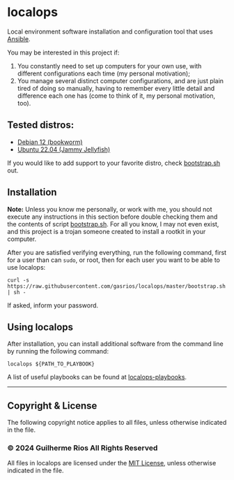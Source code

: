 # localops

Local environment software installation and configuration tool that uses [Ansible](https://www.ansible.com/).

You may be interested in this project if:

1. You constantly need to set up computers for your own use, with different configurations each time (my personal motivation);
1. You manage several distinct computer configurations, and are just plain tired of doing so manually, having to remember every little detail and difference each one has (come to think of it, my personal motivation, too).

## Tested distros:

* [Debian 12 (bookworm)](https://www.debian.org/releases/bookworm/)
* [Ubuntu 22.04 (Jammy Jellyfish)](http://releases.ubuntu.com/22.04/)

If you would like to add support to your favorite distro, check [bootstrap.sh](https://github.com/gasrios/localops/blob/master/bootstrap.sh#L70) out.

## Installation

**Note:** Unless you know me personally, or work with me, you should not execute any instructions in this section before double checking them and the contents of script [bootstrap.sh](https://github.com/gasrios/localops/blob/master/bootstrap.sh). For all you know, I may not even exist, and this project is a trojan someone created to install a rootkit in your computer.

After you are satisfied verifying everything, run the following command, first for a user than can `sudo`, or root, then for each user you want to be able to use localops:

```
curl -s https://raw.githubusercontent.com/gasrios/localops/master/bootstrap.sh | sh -
```

If asked, inform your password.

## Using localops

After installation, you can install additional software from the command line by running the following command:

`localops ${PATH_TO_PLAYBOOK}`

A list of useful playbooks can be found at [localops-playbooks](https://github.com/gasrios/localops-playbooks).
_____
## Copyright & License

The following copyright notice applies to all files, unless otherwise indicated in the file.

### © 2024 Guilherme Rios All Rights Reserved

All files in localops are licensed under the [MIT License](https://github.com/gasrios/localops/blob/master/LICENSE), unless otherwise indicated in the file.
